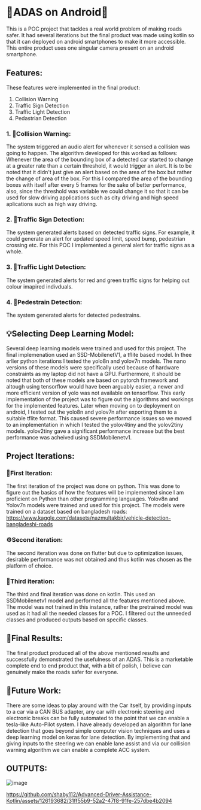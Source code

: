 # 🚗ADAS on Android📱

This is a POC project that tackles a real world problem of making roads safer. It had several iterations but the final product was made using kotlin so that it can deployed on android smartphones to make it more accessible. This entire product uses one singular camera present on an android smartphone.

## Features:

These features were implemented in the final product:
1. Collision Warning
2. Traffic Sign Detection
3. Traffic Light Detection
4. Pedastrian Detection

### 1. 🚨Collision Warning:

The system triggered an audio alert for whenever it sensed a collision was going to happen. The algorithm developed for this worked as follows: Whenever the area of the bounding box of a detected car started to change at a greater rate than a certain threshold, it would trigger an alert. It is to be noted that it didn't just give an alert based on the area of the box but rather the change of area of the box. For this I compared the area of the bounding boxes with itself after every 5 frames for the sake of better performance, also, since the threshold was variable we could change it so that it can be used for slow driving applications such as city driving and high speed aplications such as high way driving.

### 2. 🛑Traffic Sign Detection:

The system generated alerts based on detected traffic signs. For example, it could generate an alert for updated speed limit, speed bump, pedestrian crossing etc. For this POC I implemented a general alert for traffic signs as a whole.

### 3. 🚦Traffic Light Detection:

The system generated alerts for red and green traffic signs for helping out colour imapired indivduals.

### 4. 🚶Pedestrain Detection:

The system generated alerts for detected pedestrains.

## 💡Selecting Deep Learning Model:

Several deep learning models were trained and used for this project. The final implemenation used an SSD-MobilenetV1, a tflite based model. In thee arlier python iterations I tested the yolo8n and yolov7n models. The nano versions of these models were specifically used because of hardware constraints as my laptop did not have a GPU. Furthermore, it should be noted that both of these models are based on pytorch framework and altough using tensorflow would have been arguably easier, a newer and more efficient version of yolo was not available on tensorflow. This early implementation of the project was to figure out the algorithms and workings for the implemented features. Later when moving on to deployment on android, I tested out the yolo8n and yolov7n after exporting them to a suitable tflite format. This caused severe performance issues so we moved to an implementation in which I tested the yolov4tiny and the yolov2tiny models. yolov2tiny gave a significant performance increase but the best performance was acheived using SSDMobilenetv1. 

## Project Iterations:

### 🚀First Iteration:

The first iteration of the project was done on python. This was done to figure out the basics of how the features will be implemented since I am proficient on Python than other programming languages. Yolov8n and Yolov7n models were trained and used for this project. The models were trained on a dataset based on bangladesh roads: https://www.kaggle.com/datasets/nazmultakbir/vehicle-detection-bangladeshi-roads

### ⚙️Second iteration:

The second iteration was done on flutter but due to optimization issues, desirable performance was not obtained and thus kotlin was chosen as the platform of choice.

### 🎉Third iteration:

The third and final iteration was done on kotlin. This used an SSDMobilenetv1 model and performed all the features mentioned above. The model was not trained in this instance, rather the pretrained model was used as it had all the needed classes for a POC. I filtered out the unneeded classes and produced outputs based on specific classes.

## 🏁Final Results:

The final product produced all of the above mentioned results and successfully demonstrated the usefulness of an ADAS. This is a marketable complete end to end product that, with a bit of polish, I believe can genuinely make the roads safer for everyone.

## 🔮Future Work:

There are some ideas to play around with the Car itself, by providing inputs to a car via a CAN BUS adapter, any car with electronic steering and electronic breaks can be fully automated to the point that we can enable a tesla-like Auto-Pilot system. I have already developed an algorithm for lane detection that goes beyond simple computer vision techniques and uses a deep learning model on keras for lane detection. By implementing that and giving inputs to the steering we can enable lane assist and via our collision warning algorithm we can enable a complete ACC system.

## OUTPUTS:

![image](https://github.com/shaby112/Advanced-Driver-Assistance-Kotlin/assets/126193682/28236925-3d7e-492c-953c-6da58f1adf42)


https://github.com/shaby112/Advanced-Driver-Assistance-Kotlin/assets/126193682/31ff55b9-52a2-47f8-91fe-257dbe4b2094




